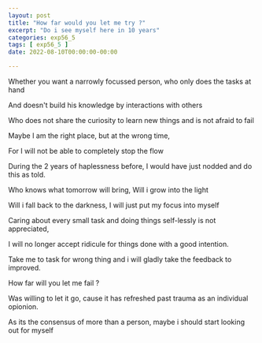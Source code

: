 ```yaml
---
layout: post
title: "How far would you let me try ?"
excerpt: "Do i see myself here in 10 years"
categories: exp56_5
tags: [ exp56_5 ]
date: 2022-08-10T00:00:00-00:00

---
```


Whether you want a narrowly focussed person, who only does the tasks at hand

And doesn't build his knowledge by interactions with others

Who does not share the curiosity to learn new things and is not afraid to fail

Maybe I am the right place, but at the wrong time, 

For I will not be able to completely stop the flow

During the 2 years of haplessness before, I would have just nodded and do this as told.

Who knows what tomorrow will bring, Will i grow into the light

Will i fall back to the darkness, I will just put my focus into myself

Caring about every small task and doing things self-lessly is not appreciated,

I will no longer accept ridicule for things done with a good intention.

Take me to task for wrong thing and i will gladly take the feedback to improved.

How far will you let me fail ?

Was willing to let it go, cause it has refreshed past trauma as an individual opionion.

As its the consensus of more than a person, maybe i should start looking out for myself
